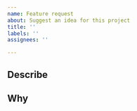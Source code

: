 ```yaml
---
name: Feature request
about: Suggest an idea for this project
title: ''
labels: ''
assignees: ''

---
```


## Describe
<!-- A clear and concise description of what you want to happen. -->

## Why
<!-- Why do you want this feature? -->
